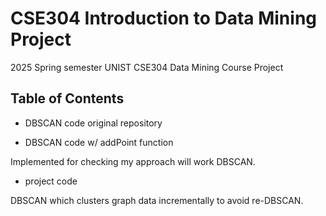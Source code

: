 # CSE304 Introduction to Data Mining Project

2025 Spring semester UNIST CSE304 Data Mining Course Project

## Table of Contents

- DBSCAN code original repository

- DBSCAN code w/ addPoint function

Implemented for checking my approach will work DBSCAN.

- project code

DBSCAN which clusters graph data incrementally to avoid re-DBSCAN.
